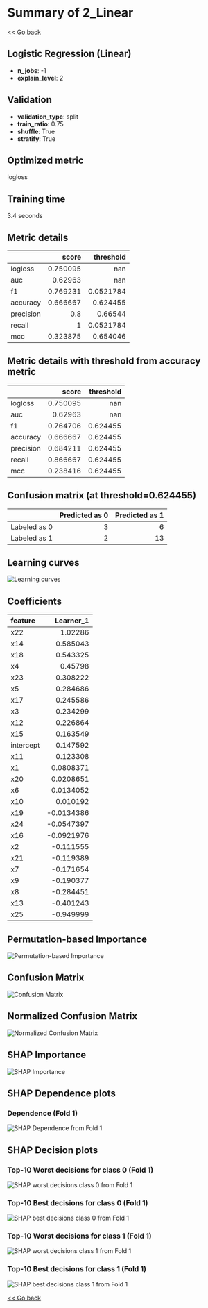 # Summary of 2_Linear

[<< Go back](../README.md)


## Logistic Regression (Linear)
- **n_jobs**: -1
- **explain_level**: 2

## Validation
 - **validation_type**: split
 - **train_ratio**: 0.75
 - **shuffle**: True
 - **stratify**: True

## Optimized metric
logloss

## Training time

3.4 seconds

## Metric details
|           |    score |   threshold |
|:----------|---------:|------------:|
| logloss   | 0.750095 | nan         |
| auc       | 0.62963  | nan         |
| f1        | 0.769231 |   0.0521784 |
| accuracy  | 0.666667 |   0.624455  |
| precision | 0.8      |   0.66544   |
| recall    | 1        |   0.0521784 |
| mcc       | 0.323875 |   0.654046  |


## Metric details with threshold from accuracy metric
|           |    score |   threshold |
|:----------|---------:|------------:|
| logloss   | 0.750095 |  nan        |
| auc       | 0.62963  |  nan        |
| f1        | 0.764706 |    0.624455 |
| accuracy  | 0.666667 |    0.624455 |
| precision | 0.684211 |    0.624455 |
| recall    | 0.866667 |    0.624455 |
| mcc       | 0.238416 |    0.624455 |


## Confusion matrix (at threshold=0.624455)
|              |   Predicted as 0 |   Predicted as 1 |
|:-------------|-----------------:|-----------------:|
| Labeled as 0 |                3 |                6 |
| Labeled as 1 |                2 |               13 |

## Learning curves
![Learning curves](learning_curves.png)

## Coefficients
| feature   |   Learner_1 |
|:----------|------------:|
| x22       |   1.02286   |
| x14       |   0.585043  |
| x18       |   0.543325  |
| x4        |   0.45798   |
| x23       |   0.308222  |
| x5        |   0.284686  |
| x17       |   0.245586  |
| x3        |   0.234299  |
| x12       |   0.226864  |
| x15       |   0.163549  |
| intercept |   0.147592  |
| x11       |   0.123308  |
| x1        |   0.0808371 |
| x20       |   0.0208651 |
| x6        |   0.0134052 |
| x10       |   0.010192  |
| x19       |  -0.0134386 |
| x24       |  -0.0547397 |
| x16       |  -0.0921976 |
| x2        |  -0.111555  |
| x21       |  -0.119389  |
| x7        |  -0.171654  |
| x9        |  -0.190377  |
| x8        |  -0.284451  |
| x13       |  -0.401243  |
| x25       |  -0.949999  |


## Permutation-based Importance
![Permutation-based Importance](permutation_importance.png)
## Confusion Matrix

![Confusion Matrix](confusion_matrix.png)


## Normalized Confusion Matrix

![Normalized Confusion Matrix](confusion_matrix_normalized.png)



## SHAP Importance
![SHAP Importance](shap_importance.png)

## SHAP Dependence plots

### Dependence (Fold 1)
![SHAP Dependence from Fold 1](learner_fold_0_shap_dependence.png)

## SHAP Decision plots

### Top-10 Worst decisions for class 0 (Fold 1)
![SHAP worst decisions class 0 from Fold 1](learner_fold_0_shap_class_0_worst_decisions.png)
### Top-10 Best decisions for class 0 (Fold 1)
![SHAP best decisions class 0 from Fold 1](learner_fold_0_shap_class_0_best_decisions.png)
### Top-10 Worst decisions for class 1 (Fold 1)
![SHAP worst decisions class 1 from Fold 1](learner_fold_0_shap_class_1_worst_decisions.png)
### Top-10 Best decisions for class 1 (Fold 1)
![SHAP best decisions class 1 from Fold 1](learner_fold_0_shap_class_1_best_decisions.png)

[<< Go back](../README.md)
